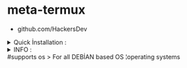 # meta-termux
- github.com/HackersDev

<details>
  <summary>Quick İnstallation :</summary>

- bash setup.sh

</details>

<details>
  <summary>INFO :</summary>
  - INFO
  - 2057 exploits - 1114 auxiliary - 346 post
  - 562 payloads - 45 encoders - 10 nops
  -           7 evasion
</details>
#supports os
> For all DEBİAN based OS ¦operating systems
